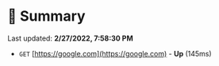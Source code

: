 # 📖 Summary
Last updated: **2/27/2022, 7:58:30 PM**

- `GET` [https://google.com](https://google.com) - **Up** (145ms)
